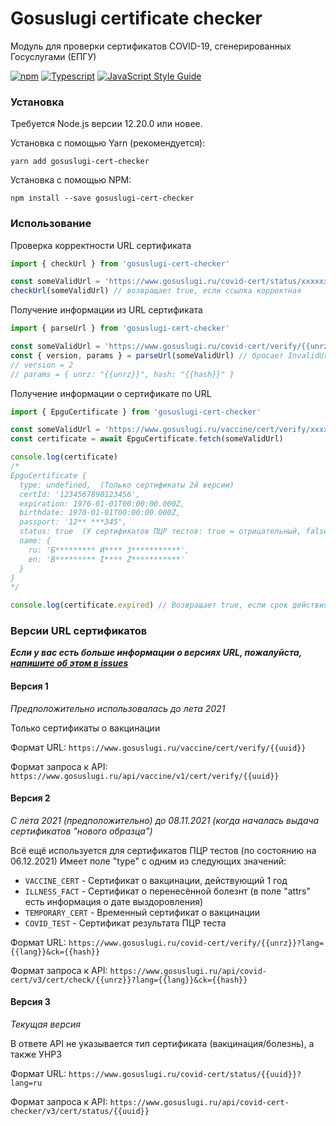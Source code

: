 # Gosuslugi certificate checker

Модуль для проверки сертификатов COVID-19, сгенерированных Госуслугами (ЕПГУ)

[![npm](https://img.shields.io/npm/v/gosuslugi-cert-checker)](https://www.npmjs.com/package/gosuslugi-cert-checker) [![Typescript](https://img.shields.io/badge/TypeScript-007ACC?logo=typescript&logoColor=white)](https://www.typescriptlang.org/) [![JavaScript Style Guide](https://img.shields.io/badge/code_style-standard-brightgreen.svg)](https://standardjs.com)



### Установка

Требуется Node.js версии 12.20.0 или новее.

Установка с помощью Yarn (рекомендуется):

```
yarn add gosuslugi-cert-checker
```

Установка с помощью NPM:

```
npm install --save gosuslugi-cert-checker
```



### Использование

Проверка корректности URL сертификата

```javascript
import { checkUrl } from 'gosuslugi-cert-checker'

const someValidUrl = 'https://www.gosuslugi.ru/covid-cert/status/xxxxxx'
checkUrl(someValidUrl) // возвращает true, если ссылка корректная
```

Получение информации из URL сертификата

```javascript
import { parseUrl } from 'gosuslugi-cert-checker'

const someValidUrl = 'https://www.gosuslugi.ru/covid-cert/verify/{{unrz}}?lang=ru&ck={{hash}}'
const { version, params } = parseUrl(someValidUrl) // бросает InvalidUrlError, если ссылка некорректная
// version = 2
// params = { unrz: "{{unrz}}", hash: "{{hash}}" }
```

Получение информации о сертификате по URL

```javascript
import { EpguCertificate } from 'gosuslugi-cert-checker'

const someValidUrl = 'https://www.gosuslugi.ru/vaccine/cert/verify/xxxxx'
const certificate = await EpguCertificate.fetch(someValidUrl)

console.log(certificate)
/*
EpguCertificate {
  type: undefined,  (Только сертификаты 2й версии)
  certId: '1234567890123456',
  expiration: 1970-01-01T00:00:00.000Z,
  birthdate: 1970-01-01T00:00:00.000Z,
  passport: '12** ***345',
  status: true  (У сертификатов ПЦР тестов: true = отрицательный, false = положительный)
  name: {
    ru: 'Б********* И**** З***********',
    en: 'B********* I**** Z***********'
  }
}
*/

console.log(certificate.expired) // Возвращает true, если срок действия сертификата истёк
```



### Версии URL сертификатов

_**Если у вас есть больше информации о версиях URL, пожалуйста, [напишите об этом в issues](https://github.com/m4l3vich/gosuslugi-cert-checker/issues/new)**_

#### Версия 1

*Предположительно использовалась до лета 2021*

Только сертификаты о вакцинации

Формат URL: `https://www.gosuslugi.ru/vaccine/cert/verify/{{uuid}}`

Формат запроса к API: `https://www.gosuslugi.ru/api/vaccine/v1/cert/verify/{{uuid}}`

#### Версия 2

*С лета 2021 (предположительно) до 08.11.2021 (когда началась выдача сертификатов "нового образца")*

Всё ещё используется для сертификатов ПЦР тестов (по состоянию на 06.12.2021)
Имеет поле "type" с одним из следующих значений:

- `VACCINE_CERT` - Сертификат о вакцинации, действующий 1 год
- `ILLNESS_FACT` - Сертификат о перенесённой болезнт (в поле "attrs" есть информация о дате выздоровления)
- `TEMPORARY_CERT` - Временный сертификат о вакцинации
- `COVID_TEST` - Сертификат результата ПЦР теста

Формат URL: `https://www.gosuslugi.ru/covid-cert/verify/{{unrz}}?lang={{lang}}&ck={{hash}}`

Формат запроса к API: `https://www.gosuslugi.ru/api/covid-cert/v3/cert/check/{{unrz}}?lang={{lang}}&ck={{hash}}`

#### Версия 3

*Текущая версия*

В ответе API не указывается тип сертификата (вакцинация/болезнь), а также УНРЗ

Формат URL: `https://www.gosuslugi.ru/covid-cert/status/{{uuid}}?lang=ru`

Формат запроса к API: `https://www.gosuslugi.ru/api/covid-cert-checker/v3/cert/status/{{uuid}}`

